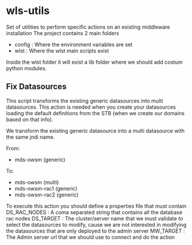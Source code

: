# wls-utils

Set of utilities to perform specific actions on an existing middleware installation
The project contains 2 main folders
- config : Where the environment variables are set
- wlst : Where the wlst main scripts exist

Inside the wlst folder it will exist a lib folder where we should add costum python modules.

## Fix Datasources

This script transforms the existing generic datasources into multi datasources. 
This action is needed when you create your datasources loading the default definitions from
the STB (when we create our domains based on that info).

We transform the existing generic datasource into a multi datasource with the same jndi name.

From:
- mds-owsm (generic)
	 
To: 
- mds-owsm (multi)
 - mds-owsm-rac1 (generic)
 - mds-owsm-rac2 (generic)

To execute this action you should define a properties file that must contain 
DS_RAC_NODES : A coma separated string that contains all the database rac nodes
DS_TARGET : The cluster/server name that we must validate to select the datasources to modify, 
cause we are not interested in modifying the datasources that are only deployed to the admin server
MW_TARGET : The Admin server url that we should use to connect and do the action